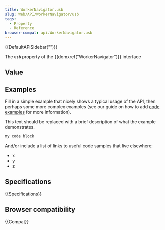 ```yaml
---
title: WorkerNavigator.usb
slug: Web/API/WorkerNavigator/usb
tags:
  - Property
  - Reference
browser-compat: api.WorkerNavigator.usb
---
```

{{DefaultAPISidebar("")}}

The **`usb`** property of the {{domxref("WorkerNavigator")}} interface 

## Value



## Examples

Fill in a simple example that nicely shows a typical usage of the API, then perhaps some more complex examples (see our guide on how to add [code examples](/en-US/docs/MDN/Contribute/Structures/Code_examples) for more information).

This text should be replaced with a brief description of what the example demonstrates.

```js
my code block
```

And/or include a list of links to useful code samples that live elsewhere:

*   x
*   y
*   z

## Specifications

{{Specifications}}

## Browser compatibility

{{Compat}}


